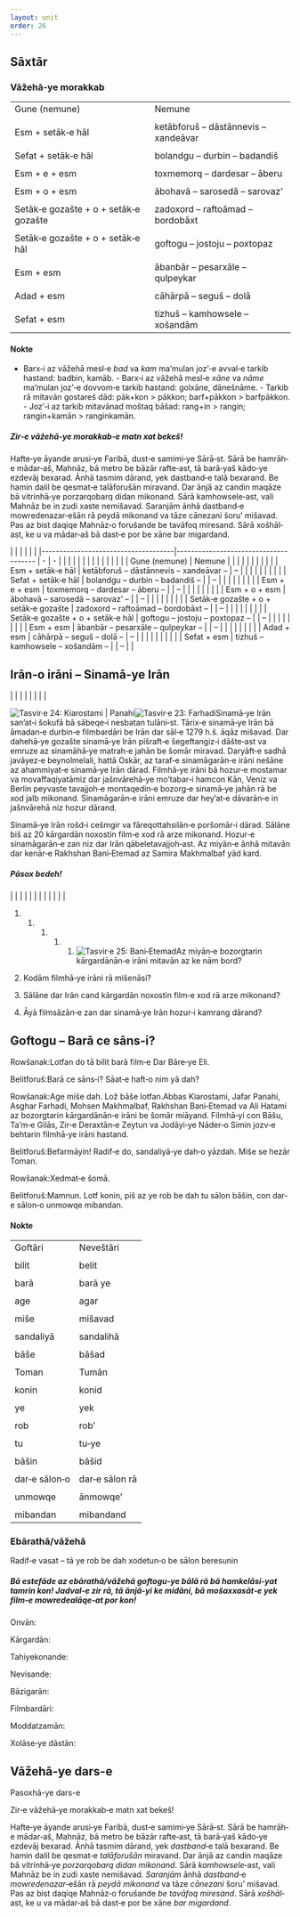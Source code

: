 ```yaml
---
layout: unit
order: 26 
---
```



## Sāxtār

### Vāžehā‐ye morakkab

|                                       |                                      |
|-------------------------------------|------------------------------------ |
| Gune (nemune)                         | Nemune                               |
|                                       |                                      |
| Esm + setāk‐e hāl                     | ketābforuš – dāstānnevis – xandeāvar |
|                                       |                                      |
| Sefat + setāk‐e hāl                   | bolandgu – durbin – badandiš         |
|                                       |                                      |
| Esm + e + esm                         | toxmemorq – dardesar – āberu         |
|                                       |                                      |
| Esm + o + esm                         | ābohavā – sarosedā – sarovaz’        |
|                                       |                                      |
| Setāk‐e gozašte + o + setāk‐e gozašte | zadoxord – raftoāmad – bordobāxt     |
|                                       |                                      |
| Setāk‐e gozašte + o + setāk‐e hāl     | goftogu – jostoju – poxtopaz         |
|                                       |                                      |
| Esm + esm                             | ābanbār – pesarxāle – qulpeykar      |
|                                       |                                      |
| Adad + esm                            | cāhārpā – seguš – dolā               |
|                                       |                                      |
| Sefat + esm                           | tizhuš – kamhowsele – xošandām       |

#### Nokte

  - Barx‐i az vāžehā mesl‐e *bad* va *kam* ma’mulan joz’‐e avval‐e     tarkib hastand: badbin, kamāb.   - Barx‐i az vāžehā mesl‐e *xāne* va *nāme* ma’mulan joz’‐e dovvom‐e     tarkib hastand: golxāne, dānešnāme.   - Tarkib rā mitavān gostareš dād: pāk+kon \> pākkon; barf+pākkon \>     barfpākkon.   - Joz’‐i az tarkib mitavānad moštaq bāšad: rang+in \> rangin;     rangin+kamān \> ranginkamān.

##### Zir‐e vāžehā‐ye morakkab‐e matn xat bekeš!

Hafte‐ye āyande arusi‐ye Faribā, dust‐e samimi‐ye Sārā‐st. Sārā be hamrāh‐e mādar‐aš, Mahnāz, bā metro be bāzār rafte‐ast, tā barā‐yaš kādo‐ye ezdevāj bexarad. Ānhā tasmim dārand, yek dastband‐e talā bexarand. Be hamin dalil be qesmat‐e talāforušān miravand. Dar ānjā az candin maqāze bā vitrinhā‐ye porzarqobarq didan mikonand. Sārā kamhowsele‐ast, vali Mahnāz be in zudi xaste nemišavad. Saranjām ānhā dastband‐e mowredenazar‐ešān rā peydā mikonand va tāze cānezani šoru’ mišavad. Pas az bist daqiqe Mahnāz‐o forušande be tavāfoq miresand. Sārā xošhāl‐ast, ke u va mādar‐aš bā dast‐e por be xāne bar migardand.

|                                       |                                        |   |   |  |
|-------------------------------------|-------------------------------------- | - | - |  |
|          |                                        |   |   |  |
|                                       |                                        |   |   |  |
| Gune (nemune)                         | Nemune                                 |   |   |  |
|                                       |                                        |   |   |  |
| Esm + setāk‐e hāl                     | ketābforuš – dāstānnevis – xandeāvar – | – |   |  |
|                                       |                                        |   |   |  |
| Sefat + setāk‐e hāl                   | bolandgu – durbin – badandiš –         |   | – |  |
|                                       |                                        |   |   |  |
| Esm + e + esm                         | toxmemorq – dardesar – āberu –         |   | – |  |
|                                       |                                        |   |   |  |
| Esm + o + esm                         | ābohavā – sarosedā – sarovaz’ –        |   | – |  |
|                                       |                                        |   |   |  |
| Setāk‐e gozašte + o + setāk‐e gozašte | zadoxord – raftoāmad – bordobāxt –     |   | – |  |
|                                       |                                        |   |   |  |
| Setāk‐e gozašte + o + setāk‐e hāl     | goftogu – jostoju – poxtopaz –         |   | – |  |
|                                       |                                        |   |   |  |
| Esm + esm                             | ābanbār – pesarxāle – qulpeykar –      |   | – |  |
|                                       |                                        |   |   |  |
| Adad + esm                            | cāhārpā – seguš – dolā –               | – |   |  |
|                                       |                                        |   |   |  |
| Sefat + esm                           | tizhuš – kamhowsele – xošandām –       |   | – |  |

## Irān‐o irāni – Sinamā‐ye Irān

|  |
|  |
|  |
|  |

![   Tasvir·e 24: Kiarostami | Panahi](Pictures/100000000000015D0000038F683C22DCE64AA844.jpg)![   Tasvir·e 23: Farhadi](Pictures/10000000000000FE000001684A417AB767AE8E27.jpg)Sinamā‐ye Irān san’at‐i šokufā bā sābeqe‐i nesbatan tulāni‐st. Tārix‐e sinamā‐ye Irān bā āmadan‐e durbin‐e filmbardāri be Irān dar sāl‐e 1279 h.š. āqāz mišavad. Dar dahehā‐ye gozašte sinamā‐ye Irān pišraft‐e šegeftangiz‐i dāšte‐ast va emruze az sinamāhā‐ye matrah‐e jahān be šomār miravad. Daryāft‐e sadhā javāyez‐e beynolmelali, hattā Oskār, az taraf‐e sinamāgarān‐e irāni nešāne az ahammiyat‐e sinamā‐ye Irān dārad. Filmhā‐ye irāni bā hozur‐e mostamar va movaffaqiyatāmiz dar jašnvārehā‐ye mo’tabar‐i hamcon Kān, Veniz va Berlin peyvaste tavajjoh‐e montaqedin‐e bozorg‐e sinamā‐ye jahān rā be xod jalb mikonand. Sinamāgarān‐e irāni emruze dar hey’at‐e dāvarān‐e in jašnvārehā niz hozur dārand.

Sinamā‐ye Irān rošd‐i cešmgir va fāreqottahsilān‐e poršomār‐i dārad. Sālāne biš az 20 kārgardān noxostin film‐e xod rā arze mikonand. Hozur‐e sinamāgarān‐e zan niz dar Irān qābeletavajjoh‐ast. Az miyān‐e ānhā mitavān dar kenār‐e Rakhshan Bani‐Etemad az Samira Makhmalbaf yād kard.

##### Pāsox bedeh!

|  |
|  |
|  |
|  |
|  |
|  |

1.  1.  1.  1.  1.  ![                       Tasvir·e 25:                     Bani‐Etemad](Pictures/100000000000010C00000200E4ECE4F3CD6BFF00.jpg)Az                     miyān‐e bozorgtarin kārgardānān‐e irāni mitavān az                     ke nām bord?

2.  Kodām filmhā‐ye irāni rā mišenāsi?

3.  Sālāne dar Irān cand kārgardān noxostin film‐e xod rā arze mikonand?

4.  Āyā filmsāzān‐e zan dar sinamā‐ye Irān hozur‐i kamrang dārand?

## Goftogu – Barā ce sāns‐i?

Rowšanak:Lotfan do tā bilit barā film‐e Dar Bāre‐ye Eli.

Belitforuš:Barā ce sāns‐i? Sāat‐e haft‐o nim yā dah?

Rowšanak:Age miše dah. Lož bāše lotfan.Abbas Kiarostami, Jafar Panahi, Asghar Farhadi, Mohsen Makhmalbaf, Rakhshan Bani‐Etemad va Ali Hatami az bozorgtarin kārgardānān‐e irāni be šomār miāyand. Filmhā‐yi con Bāšu, Ta’m‐e Gilās, Zir‐e Deraxtān‐e Zeytun va Jodāyi‐ye Nāder‐o Simin jozv‐e behtarin filmhā‐ye irāni hastand.

Belitforuš:Befarmāyin! Radif‐e do, sandaliyā‐ye dah‐o yāzdah. Miše se hezār Toman.

Rowšanak:Xedmat‐e šomā.

Belitforuš:Mamnun. Lotf konin, piš az ye rob be dah tu sālon bāšin, con dar‐e sālon‐o unmowqe mibandan.

#### Nokte

|               |                |
|-------------|-------------- |
| Goftāri       | Neveštāri      |
|               |                |
| bilit         | belit          |
|               |                |
| barā          | barā ye        |
|               |                |
| age           | agar           |
|               |                |
| miše          | mišavad        |
|               |                |
| sandaliyā     | sandalihā      |
|               |                |
| bāše          | bāšad          |
|               |                |
| Toman         | Tumān          |
|               |                |
| konin         | konid          |
|               |                |
| ye            | yek            |
|               |                |
| rob           | rob’           |
|               |                |
| tu            | tu‐ye          |
|               |                |
| bāšin         | bāšid          |
|               |                |
| dar‐e sālon‐o | dar‐e sālon rā |
|               |                |
| unmowqe       | ānmowqe’       |
|               |                |
| mibandan      | mibandand      |

### Ebārathā/vāžehā

Radif‐e vasat – tā ye rob be dah xodetun‐o be sālon beresunin

##### Bā estefāde az ebārathā/vāžehā goftogu‐ye bālā rā bā hamkelāsi‐yat tamrin kon! Jadval‐e zir rā, tā ānjā‐yi ke midāni, bā mošaxxasāt‐e yek film‐e mowredealāqe‐at por kon!

Onvān:

Kārgardān:

Tahiyekonande:

Nevisande:

Bāzigarān:

Filmbardāri:

Moddatzamān:

Xolāse‐ye dāstān:

## Vāžehā-ye dars-e 

Pasoxhā-ye dars-e 

Zir‐e vāžehā‐ye morakkab‐e matn xat bekeš!

Hafte‐ye āyande arusi‐ye Faribā, dust‐e samimi‐ye Sārā‐st. Sārā be hamrāh‐e mādar‐aš, Mahnāz, bā metro be bāzār rafte‐ast, tā barā‐yaš kādo‐ye ezdevāj bexarad. Ānhā tasmim dārand, yek *dastband*‐e talā bexarand. Be hamin dalil be qesmat‐e *talāforušān* miravand. Dar ānjā az candin maqāze bā vitrinhā‐ye *porzarqobarq didan mikonand*. Sārā *kamhowsele*‐ast, vali Mahnāz be in zudi xaste nemišavad. *Saranjām* ānhā *dastband*‐e *mowredenazar*‐ešān rā *peydā* *mikonand* va tāze *cānezani* šoru’ mišavad. Pas az bist daqiqe Mahnāz‐o forušande *be tavāfoq miresand*. Sārā *xošhāl*‐ast, ke u va mādar‐aš bā dast‐e por be xāne *bar migardand*.

